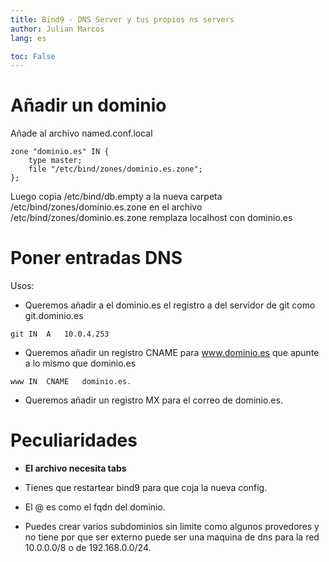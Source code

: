 ```yaml
---
title: Bind9 - DNS Server y tus propios ns servers
author: Julian Marcos
lang: es

toc: False
---
```

# Añadir un **dominio**
Añade al archivo named.conf.local
```
zone "dominio.es" IN {
	type master;
	file "/etc/bind/zones/dominio.es.zone";
};
```
Luego copia /etc/bind/db.empty a la nueva carpeta /etc/bind/zones/dominio.es.zone
en el archivo /etc/bind/zones/dominio.es.zone remplaza localhost con dominio.es

# Poner entradas DNS
Usos:


- Queremos añadir a el dominio.es el registro a del servidor de git como git.dominio.es
```
git	IN	A	10.0.4.253
```

- Queremos añadir un registro CNAME para www.dominio.es que apunte a lo mismo que dominio.es
```
www	IN	CNAME	dominio.es.
```

- Queremos añadir un registro MX para el correo de dominio.es.

# Peculiaridades

- **El archivo necesita tabs**

- Tienes que restartear bind9 para que coja la nueva config.

- El @ es como el fqdn del dominio.

- Puedes crear varios subdominios sin limite como algunos provedores y no tiene por que ser externo
puede ser una maquina de dns para la red 10.0.0.0/8 o de 192.168.0.0/24.

